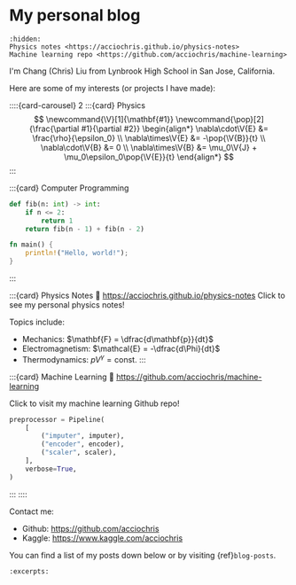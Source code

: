 # My personal blog

```{toctree}
:hidden:
Physics notes <https://acciochris.github.io/physics-notes>
Machine learning repo <https://github.com/acciochris/machine-learning>
```

I'm Chang (Chris) Liu from Lynbrook High School in San Jose, California.

Here are some of my interests (or projects I have made):

::::{card-carousel} 2
:::{card} Physics
$$
\newcommand{\V}[1]{\mathbf{#1}}
\newcommand{\pop}[2]{\frac{\partial #1}{\partial #2}}
\begin{align*}
    \nabla\cdot\V{E} &= \frac{\rho}{\epsilon_0} \\
    \nabla\times\V{E} &= -\pop{\V{B}}{t} \\
    \nabla\cdot\V{B} &= 0 \\
    \nabla\times\V{B} &= \mu_0\V{J} + \mu_0\epsilon_0\pop{\V{E}}{t}
\end{align*}
$$
:::

:::{card} Computer Programming
```python
def fib(n: int) -> int:
    if n <= 2:
        return 1
    return fib(n - 1) + fib(n - 2)
```

```rust
fn main() {
    println!("Hello, world!");
}
```
:::

:::{card} Physics Notes
:link: https://acciochris.github.io/physics-notes
Click to see my personal physics notes!

Topics include:

- Mechanics: $\mathbf{F} = \dfrac{d\mathbf{p}}{dt}$
- Electromagnetism: $\mathcal{E} = -\dfrac{d\Phi}{dt}$
- Thermodynamics: $pV^\gamma = \text{const.}$
:::

:::{card} Machine Learning
:link: https://github.com/acciochris/machine-learning

Click to visit my machine learning Github repo!

```python
preprocessor = Pipeline(
    [
        ("imputer", imputer),
        ("encoder", encoder),
        ("scaler", scaler),
    ],
    verbose=True,
)
```
:::
::::

Contact me:

- Github: https://github.com/acciochris
- Kaggle: https://www.kaggle.com/acciochris

You can find a list of my posts down below or by visiting {ref}`blog-posts`.

```{postlist}
:excerpts:
```
